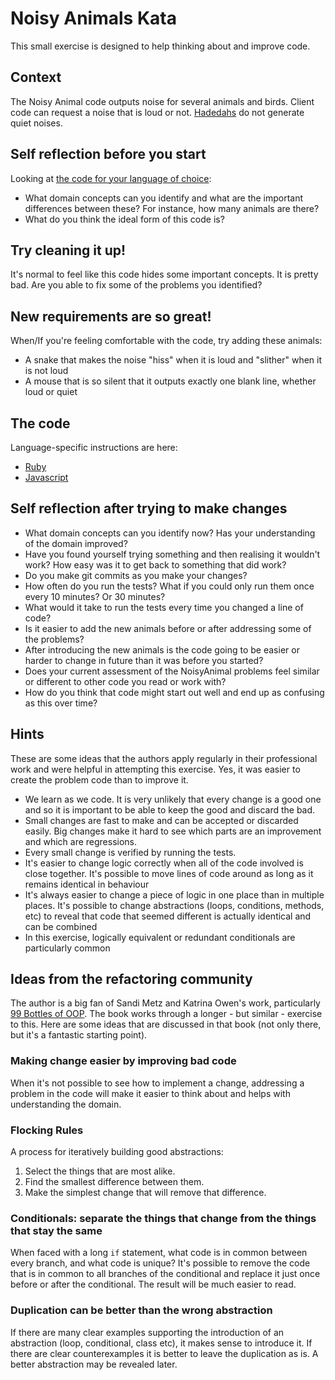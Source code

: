 # Noisy Animals Kata
This small exercise is designed to help thinking about and improve code.

## Context
The Noisy Animal code outputs noise for several animals and birds. Client code can request a noise that is loud or not. [Hadedahs](https://www.youtube.com/results?search_query=hadedah+noise) do not generate quiet noises.

## Self reflection before you start
Looking at [the code for your language of choice](#the-code):

- What domain concepts can you identify and what are the important differences between these? For instance, how many animals are there?
- What do you think the ideal form of this code is?

## Try cleaning it up!
It's normal to feel like this code hides some important concepts. It is pretty bad. Are you able to fix some of the problems you identified?

## New requirements are so great!
When/If you're feeling comfortable with the code, try adding these animals:

- A snake that makes the noise "hiss" when it is loud and "slither" when it is not loud
- A mouse that is so silent that it outputs exactly one blank line, whether loud or quiet

## The code
Language-specific instructions are here:

- [Ruby](/ruby)
- [Javascript](/javascript)

## Self reflection after trying to make changes
- What domain concepts can you identify now? Has your understanding of the domain improved?
- Have you found yourself trying something and then realising it wouldn't work? How easy was it to get back to something that did work?
- Do you make git commits as you make your changes?
- How often do you run the tests? What if you could only run them once every 10 minutes? Or 30 minutes?
- What would it take to run the tests every time you changed a line of code?
- Is it easier to add the new animals before or after addressing some of the problems?
- After introducing the new animals is the code going to be easier or harder to change in future than it was before you started?
- Does your current assessment of the NoisyAnimal problems feel similar or different to other code you read or work with?
- How do you think that code might start out well and end up as confusing as this over time?

## Hints
These are some ideas that the authors apply regularly in their professional work and were helpful in attempting this exercise. Yes, it was easier to create the problem code than to improve it.

- We learn as we code. It is very unlikely that every change is a good one and so it is important to be able to keep the good and discard the bad.
- Small changes are fast to make and can be accepted or discarded easily. Big changes make it hard to see which parts are an improvement and which are regressions.
- Every small change is verified by running the tests.
- It's easier to change logic correctly when all of the code involved is close together. It's possible to move lines of code around as long as it remains identical in behaviour
- It's always easier to change a piece of logic in one place than in multiple places. It's possible to change abstractions (loops, conditions, methods, etc) to reveal that code that seemed different is actually identical and can be combined
- In this exercise, logically equivalent or redundant conditionals are particularly common

## Ideas from the refactoring community
The author is a big fan of Sandi Metz and Katrina Owen's work, particularly [99 Bottles of OOP](https://sandimetz.com/99bottles). The book works through a longer - but similar - exercise to this. Here are some ideas that are discussed in that book (not only there, but it's a fantastic starting point).

### Making change easier by improving bad code
When it's not possible to see how to implement a change, addressing a problem in the code will make it easier to think about and helps with understanding the domain.

### Flocking Rules
A process for iteratively building good abstractions:

 1. Select the things that are most alike.
 2. Find the smallest difference between them.
 3. Make the simplest change that will remove that difference.

### Conditionals: separate the things that change from the things that stay the same
When faced with a long `if` statement, what code is in common between every branch, and what code is unique? It's possible to remove the code that is in common to all branches of the conditional and replace it just once before or after the conditional. The result will be much easier to read.

### Duplication can be better than the wrong abstraction
If there are many clear examples supporting the introduction of an abstraction (loop, conditional, class etc), it makes sense to introduce it. If there are clear counterexamples it is better to leave the duplication as is. A better abstraction may be revealed later.
